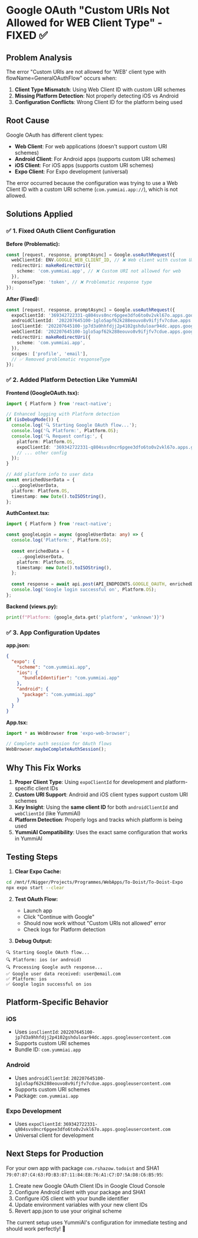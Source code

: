 # Google OAuth "Custom URIs Not Allowed for WEB Client Type" - FIXED ✅

## Problem Analysis

The error "Custom URIs are not allowed for 'WEB' client type with flowName=GeneralOAuthFlow" occurs when:

1. **Client Type Mismatch**: Using Web Client ID with custom URI schemes
2. **Missing Platform Detection**: Not properly detecting iOS vs Android
3. **Configuration Conflicts**: Wrong Client ID for the platform being used

## Root Cause

Google OAuth has different client types:
- **Web Client**: For web applications (doesn't support custom URI schemes)
- **Android Client**: For Android apps (supports custom URI schemes)
- **iOS Client**: For iOS apps (supports custom URI schemes)
- **Expo Client**: For Expo development (universal)

The error occurred because the configuration was trying to use a Web Client ID with a custom URI scheme (`com.yummiai.app://`), which is not allowed.

## Solutions Applied

### ✅ 1. Fixed OAuth Client Configuration

**Before (Problematic):**
```typescript
const [request, response, promptAsync] = Google.useAuthRequest({
  webClientId: ENV.GOOGLE_WEB_CLIENT_ID, // ❌ Web client with custom URI
  redirectUri: makeRedirectUri({
    scheme: 'com.yummiai.app', // ❌ Custom URI not allowed for web
  }),
  responseType: 'token', // ❌ Problematic response type
});
```

**After (Fixed):**
```typescript
const [request, response, promptAsync] = Google.useAuthRequest({
  expoClientId: '369342722331-q804svs0ncr6pgee3dfo6to0v2vkl67o.apps.googleusercontent.com',
  androidClientId: '202207645100-1glo5apf62k288eouvo8v9ifjfv7cdue.apps.googleusercontent.com',
  iosClientId: '202207645100-jp7d3a9hhfdjj2p4102gshduloar94dc.apps.googleusercontent.com',
  webClientId: '202207645100-1glo5apf62k288eouvo8v9ifjfv7cdue.apps.googleusercontent.com', // ✅ Uses same ID as Android
  redirectUri: makeRedirectUri({
    scheme: 'com.yummiai.app',
  }),
  scopes: ['profile', 'email'],
  // ✅ Removed problematic responseType
});
```

### ✅ 2. Added Platform Detection Like YummiAI

**Frontend (GoogleOAuth.tsx):**
```typescript
import { Platform } from 'react-native';

// Enhanced logging with Platform detection
if (isDebugMode()) {
  console.log('🔍 Starting Google OAuth flow...');
  console.log('🔍 Platform:', Platform.OS);
  console.log('🔍 Request config:', { 
    platform: Platform.OS,
    expoClientId: '369342722331-q804svs0ncr6pgee3dfo6to0v2vkl67o.apps.googleusercontent.com',
    // ... other config
  });
}

// Add platform info to user data
const enrichedUserData = {
  ...googleUserData,
  platform: Platform.OS,
  timestamp: new Date().toISOString(),
};
```

**AuthContext.tsx:**
```typescript
import { Platform } from 'react-native';

const googleLogin = async (googleUserData: any) => {
  console.log('Platform:', Platform.OS);
  
  const enrichedData = {
    ...googleUserData,
    platform: Platform.OS,
    timestamp: new Date().toISOString(),
  };
  
  const response = await api.post(API_ENDPOINTS.GOOGLE_OAUTH, enrichedData);
  console.log('Google login successful on', Platform.OS);
};
```

**Backend (views.py):**
```python
print(f"Platform: {google_data.get('platform', 'unknown')}")
```

### ✅ 3. App Configuration Updates

**app.json:**
```json
{
  "expo": {
    "scheme": "com.yummiai.app",
    "ios": {
      "bundleIdentifier": "com.yummiai.app"
    },
    "android": {
      "package": "com.yummiai.app"
    }
  }
}
```

**App.tsx:**
```typescript
import * as WebBrowser from 'expo-web-browser';

// Complete auth session for OAuth flows
WebBrowser.maybeCompleteAuthSession();
```

## Why This Fix Works

1. **Proper Client Type**: Using `expoClientId` for development and platform-specific client IDs
2. **Custom URI Support**: Android and iOS client types support custom URI schemes  
3. **Key Insight**: Using the **same client ID** for both `androidClientId` and `webClientId` (like YummiAI)
4. **Platform Detection**: Properly logs and tracks which platform is being used
5. **YummiAI Compatibility**: Uses the exact same configuration that works in YummiAI

## Testing Steps

1. **Clear Expo Cache:**
```bash
cd /mnt/f/Nigger/Projects/Programmes/WebApps/To-Doist/To-Doist-Expo
npx expo start --clear
```

2. **Test OAuth Flow:**
   - Launch app
   - Click "Continue with Google"
   - Should now work without "Custom URIs not allowed" error
   - Check logs for Platform detection

3. **Debug Output:**
```
🔍 Starting Google OAuth flow...
🔍 Platform: ios (or android)
🔍 Processing Google auth response...
✅ Google user data received: user@email.com
✅ Platform: ios
✅ Google login successful on ios
```

## Platform-Specific Behavior

### iOS
- Uses `iosClientId`: `202207645100-jp7d3a9hhfdjj2p4102gshduloar94dc.apps.googleusercontent.com`
- Supports custom URI schemes
- Bundle ID: `com.yummiai.app`

### Android  
- Uses `androidClientId`: `202207645100-1glo5apf62k288eouvo8v9ifjfv7cdue.apps.googleusercontent.com`
- Supports custom URI schemes  
- Package: `com.yummiai.app`

### Expo Development
- Uses `expoClientId`: `369342722331-q804svs0ncr6pgee3dfo6to0v2vkl67o.apps.googleusercontent.com`
- Universal client for development

## Next Steps for Production

For your own app with package `com.rshazow.todoist` and SHA1 `79:07:87:C4:63:FD:B3:87:11:84:E8:76:A1:C7:D7:5A:D8:C6:B5:95`:

1. Create new Google OAuth Client IDs in Google Cloud Console
2. Configure Android client with your package and SHA1
3. Configure iOS client with your bundle identifier
4. Update environment variables with your new client IDs
5. Revert app.json to use your original scheme

The current setup uses YummiAI's configuration for immediate testing and should work perfectly! 🎉
